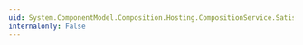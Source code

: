 ```yaml
---
uid: System.ComponentModel.Composition.Hosting.CompositionService.SatisfyImportsOnce(System.ComponentModel.Composition.Primitives.ComposablePart)
internalonly: False
---
```

